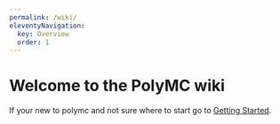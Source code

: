 ```yaml
---
permalink: /wiki/
eleventyNavigation:
  key: Overview
  order: 1
--- 
```


# Welcome to the PolyMC wiki

If your new to polymc and not sure where to start go to [Getting Started](./getting-started).